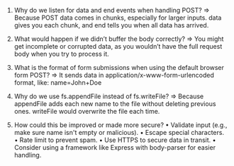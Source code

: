 1. Why do we listen for data and end events when handling POST?
=> Because POST data comes in chunks, especially for larger inputs. data gives you each
chunk, and end tells you when all data has arrived.


2. What would happen if we didn’t buffer the body correctly?
=> You might get incomplete or corrupted data, as you wouldn’t have the full request body
when you try to process it.


3. What is the format of form submissions when using the default browser form POST?
=> It sends data in application/x-www-form-urlencoded format, like: name=John+Doe


4. Why do we use fs.appendFile instead of fs.writeFile?
=> Because appendFile adds each new name to the file without deleting previous ones.
writeFile would overwrite the file each time.


5. How could this be improved or made more secure?
• Validate input (e.g., make sure name isn't empty or malicious).
• Escape special characters.
• Rate limit to prevent spam.
• Use HTTPS to secure data in transit.
• Consider using a framework like Express with body-parser for easier handling.